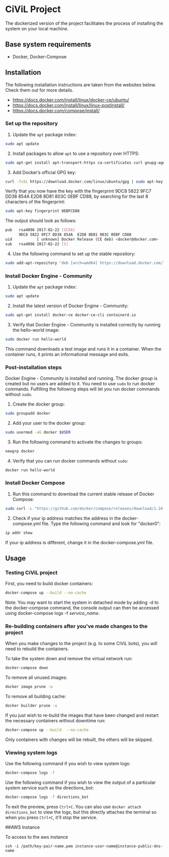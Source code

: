 # CiViL Project

The dockerized version of the project facilitates the process of installing the system on your local machine.

## Base system requirements

* Docker, Docker-Compose

## Installation

The following installation instructions are taken from the websites below. Check them out for more details.
* https://docs.docker.com/install/linux/docker-ce/ubuntu/
* https://docs.docker.com/install/linux/linux-postinstall/
* https://docs.docker.com/compose/install/

### Set up the repository

1. Update the `apt` package index:
```bash
sudo apt update
```
2. Install packages to allow `apt` to use a repository over HTTPS:
```bash
sudo apt-get install apt-transport-https ca-certificates curl gnupg-agent software-properties-common
```
3. Add Docker’s official GPG key:
```bash
curl -fsSL https://download.docker.com/linux/ubuntu/gpg | sudo apt-key add -
```
Verify that you now have the key with the fingerprint 9DC8 5822 9FC7 DD38 854A E2D8 8D81 803C 0EBF CD88, by searching for the last 8 characters of the fingerprint:
```bash
sudo apt-key fingerprint 0EBFCD88
```
The output should look as follows:
```bash
pub   rsa4096 2017-02-22 [SCEA]
      9DC8 5822 9FC7 DD38 854A  E2D8 8D81 803C 0EBF CD88
uid           [ unknown] Docker Release (CE deb) <docker@docker.com>
sub   rsa4096 2017-02-22 [S]
```
4. Use the following command to set up the stable repository:
```bash
sudo add-apt-repository "deb [arch=amd64] https://download.docker.com/linux/ubuntu $(lsb_release -cs) stable"
```

### Install Docker Engine - Community

1. Update the `apt` package index:
```bash
sudo apt update
```
2. Install the latest version of Docker Engine - Community:
```bash
sudo apt-get install docker-ce docker-ce-cli containerd.io
```
3. Verify that Docker Engine - Community is installed correctly by running the hello-world image:
```bash
sudo docker run hello-world
```
This command downloads a test image and runs it in a container. When the container runs, it prints an informational message and exits.

### Post-installation steps

Docker Engine - Community is installed and running. The docker group is created but no users are added to it. You need to use `sudo` to run docker commands. Fulfilling the following steps will let you run docker commands without `sudo`.
1. Create the docker group:
```bash
sudo groupadd docker
```
2. Add your user to the docker group:
```bash
sudo usermod -aG docker $USER
```
3. Run the following command to activate the changes to groups:
```bash
newgrp docker
```
4. Verify that you can run docker commands without `sudo`:
```bash
docker run hello-world
```

### Install Docker Compose

1. Run this command to download the current stable release of Docker Compose:
```bash
sudo curl -L "https://github.com/docker/compose/releases/download/1.24.1/docker-compose-$(uname -s)-$(uname -m)" -o /usr/local/bin/docker-compose
```
2. Check if your ip address matches the address in the docker-compose.yml file. Type the following command and look for "docker0":
```bash
ip addr show
```
If your ip address is different, change it in the docker-compose.yml file.


## Usage

### Testing CiViL project

First, you need to build docker containers:
```bash
docker-compose up --build --no-cache
```
Note: You may want to start the system in detached mode by adding -d to the docker-compose command, the console output can then be accessed using docker-compose logs -f *service_name*.


### Re-building containers after you've made changes to the project

When you make changes to the project (e.g. to some CiViL bots), you will need to rebuild the containers.

To take the system down and remove the virtual network run:

```bash
docker-compose down
```

To remove all unused images:
```bash
docker image prune -a
```

To remove all building cache:
```bash
docker builder prune -a
```

If you just wish to re-build the images that have been changed and restart the necessary containers without downtime run:

```bash
docker-compose up --build  --no-cache

```
Only containers with changes will be rebuilt, the others will be skipped.

### Viewing system logs

Use the following command if you wish to view system logs:
```bash
docker-compose logs -f
```
Use the following command if you wish to view the output of a particular system service such as the directions_bot:
```bash
docker-compose logs -f directions_bot
```
To exit the preview, press `Ctrl+C`. You can also use `docker attach directions_bot` to view the logs, but this directly attaches the terminal so when you press `Ctrl+C`, it'll stop the service.


##AWS Instance

To access to the aws instance
```
ssh -i /path/key-pair-name.pem instance-user-name@instance-public-dns-name
```